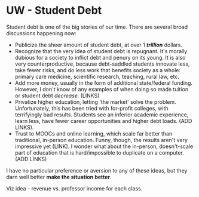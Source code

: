 # UW - Student Debt



Student debt is one of the big stories of our time. There are several broad discussions happening now:

* Publicize the sheer amount of student debt, at over 1 ***trillion*** dollars. 
* Recognize that the very idea of student debt is repugnant. It's morally dubious for a society to inflict debt and penury on its young. It is also very counterproductive, because debt-saddled students innovate less, take fewer risks, and do less work that benefits society as a whole: primary care medicine, scientific research, teaching, rural law, etc. 
* Add more money, usually in the form of additional state/federal funding. However, I don't know of any examples of when doing so made tuition or student debt *decrease*. (LINKS)
* Privatize higher education, letting 'the market' solve the problem. Unfortunately, this has been tried with for-profit colleges, with terrifyingly bad results. Students see an inferior academic experience, learn less, have fewer career opportunities and higher debt loads. (ADD LINKS).
* Trust to MOOCs and online learning, which scale far better than traditional, in-person education. Funny, though, the results aren't very impressive yet (LINK). I wonder what about the in-person, doesn't-scale part of education that is hard/impossible to duplicate on a computer. (ADD LINKS)

I have no particular preference or aversion to any of these ideas, but they darn well better **make the situation better**. 


Viz idea - revenue vs. professor income for each class. 